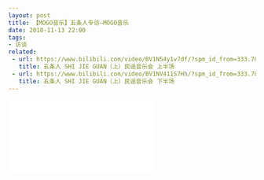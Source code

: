 ```yaml
---
layout: post
title: 【MOGO音乐】五条人专访—MOGO音乐
date: 2010-11-13 22:00
tags:
- 访谈
related: 
 - url: https://www.bilibili.com/video/BV1N54y1v7df/?spm_id_from=333.788.videocard.0
   title: 五条人 SHI JIE GUAN（上）民谣音乐会 上半场
 - url: https://www.bilibili.com/video/BV1NV411S7Hh/?spm_id_from=333.788.videocard.0
   title: 五条人 SHI JIE GUAN（上）民谣音乐会 下半场
---
```


<div class="iframe-container">
<iframe class="responsive-iframe" src="//player.bilibili.com/player.html?aid=754425625&bvid=BV1yk4y127Us&cid=230736370&page=1" frameborder="no" allowfullscreen="true"></iframe>
</div>
